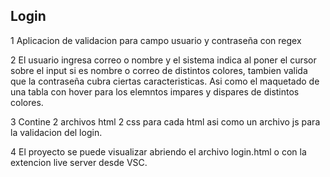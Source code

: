 ## Login

1 Aplicacion de validacion para campo usuario y contraseña con regex

2 El usuario ingresa correo o nombre y el sistema indica al poner el cursor sobre el input si es nombre o correo de distintos colores, tambien valida que la contraseña cubra ciertas caracteristicas. Asi como el maquetado de una tabla con hover para los elemntos impares y dispares de distintos colores.

3 Contine 2 archivos html 2 css para cada html asi como un archivo js para la validacion del login.

4 El proyecto se puede visualizar abriendo el archivo login.html o con la extencion live server desde VSC.
